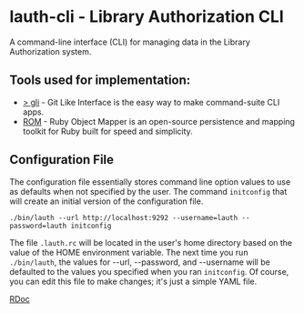 # lauth-cli - Library Authorization CLI

A command-line interface (CLI) for managing data in the Library Authorization
system.

## Tools used for implementation:

 - [> gli](http://davetron5000.github.io/gli/) - Git Like Interface is the easy way to make command-suite CLI apps.
 - [ROM](https://rom-rb.org/) - Ruby Object Mapper is an open-source persistence and mapping toolkit for Ruby built for speed and simplicity.

## Configuration File

The configuration file essentially stores command line option values to use as defaults when not specified by the user. The command `initconfig` that will create an initial version of the configuration file.

```shell
./bin/lauth --url http://localhost:9292 --username=lauth --password=lauth initconfig
```
The file `.lauth.rc` will be located in the user's home directory based on the value of the HOME environment variable. The next time you run `./bin/lauth`, the values for --url, --password, and --username will be defaulted to the values you specified when you ran `initconfig`. Of course, you can edit this file to make changes; it's just a simple YAML file.

[RDoc](lauth.rdoc)
